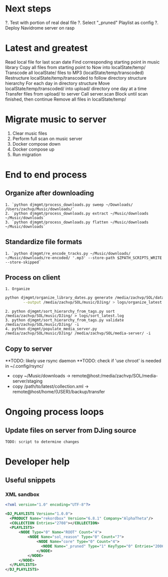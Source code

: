 # Next steps
?. Test with portion of real deal file
?. Select "_pruned" Playlist as config
?. Deploy Navidrome server on rasp

# Latest and greatest
Read local file for last scan date
Find corresponding starting point in music library
Copy all files from starting point to Now into localState/temp/
Transcode all localState/ files to MP3 (localState/temp/transcoded)
Restructure localState/temp/transcoded to follow directory structure hierarchy
For each day in directory structure
    Move localState/temp/transcoded/ into upload/ directory one day at a time
    Transfer files from upload/ to server
    Call server.scan
    Block until scan finished, then continue
Remove all files in localState/temp/

# Migrate music to server
1. Clear music files
2. Perform full scan on music server
3. Docker compose down
4. Docker compose up
5. Run migration

# End to end process

## Organize after downloading
    1. `python djmgmt/process_downloads.py sweep ~/Downloads/ /Users/zachvp/Music/downloads/`
    2. `python djmgmt/process_downloads.py extract ~/Music/downloads ~/Music/downloads`
    3. `python djmgmt/process_downloads.py flatten ~/Music/downloads ~/Music/downloads`

## Standardize file formats
    1. `python djmgmt/re_encode_tracks.py ~/Music/downloads/ ~/Music/downloads/re-encoded/ '.mp3' --store-path $ZPATH_SCRIPTS_WRITE --store-skipped`

## Process on client
    1. Organize 
```bash
python djmgmt/organize_library_dates.py generate /media/zachvp/SOL/data/mac-collection-12-06-2023.xml\
        --output /media/zachvp/SOL/music/DJing/ > logs/organize_latest.log
```
    2. python djmgmt/sort_hierarchy_from_tags.py sort /media/zachvp/SOL/music/DJing/ > logs/sort_latest.log
    3. python djmgmt/sort_hierarchy_from_tags.py validate /media/zachvp/SOL/music/DJing/ -i
    4. python djmgmt/populate_media_server.py /media/zachvp/SOL/music/DJing/ /media/zachvp/SOL/media-server/ -i

## Copy to server
**TODO: likely use rsync daemon
**TODO: check if 'use chroot' is needed in ~/.config/rsync/
* copy ~/Music/downloads -> remote@host:/media/zachvp/SOL/media-server/staging
* copy /path/to/latest/collection.xml -> remote@host/home/{USER}/backup/transfer


# Ongoing process loops
## Update files on server from DJing source
    TODO: script to determine changes


# Developer help

## Useful snippets
### XML sandbox
```xml
<?xml version="1.0" encoding="UTF-8"?>

<DJ_PLAYLISTS Version="1.0.0">
  <PRODUCT Name="rekordbox" Version="6.8.1" Company="AlphaTheta"/>
  <COLLECTION Entries="2708"></COLLECTION>
  <PLAYLISTS>
      <NODE Type="0" Name="ROOT" Count="4">
          <NODE Name="sol_reason" Type="0" Count="7">
              <NODE Name="core" Type="0" Count="4">
                <NODE Name="_pruned" Type="1" KeyType="0" Entries="2006"></NODE>
              </NODE>
          </NODE>
      </NODE>
  </PLAYLISTS>
</DJ_PLAYLISTS>
```